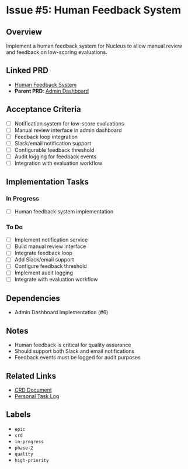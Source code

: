 # Issue #5: Human Feedback System

## Overview
Implement a human feedback system for Nucleus to allow manual review and feedback on low-scoring evaluations.

## Linked PRD
- [Human Feedback System](../roadmap/product-requirements/PRD-human-feedback-system.md)
- **Parent PRD**: [Admin Dashboard](#6)

## Acceptance Criteria
- [ ] Notification system for low-score evaluations
- [ ] Manual review interface in admin dashboard
- [ ] Feedback loop integration
- [ ] Slack/email notification support
- [ ] Configurable feedback threshold
- [ ] Audit logging for feedback events
- [ ] Integration with evaluation workflow

## Implementation Tasks
### In Progress
- [ ] Human feedback system implementation

### To Do
- [ ] Implement notification service
- [ ] Build manual review interface
- [ ] Integrate feedback loop
- [ ] Add Slack/email support
- [ ] Configure feedback threshold
- [ ] Implement audit logging
- [ ] Integrate with evaluation workflow

## Dependencies
- Admin Dashboard Implementation (#6)

## Notes
- Human feedback is critical for quality assurance
- Should support both Slack and email notifications
- Feedback events must be logged for audit purposes

## Related Links
- [CRD Document](../roadmap/change-requests/CRD-human-feedback-system.md)
- [Personal Task Log](../tasks/personal/charl/tasklog-2025-07-05.md)

## Labels
- `epic`
- `crd`
- `in-progress`
- `phase-2`
- `quality`
- `high-priority` 